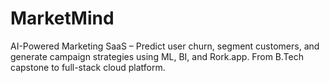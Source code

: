 # MarketMind
 AI-Powered Marketing SaaS – Predict user churn, segment customers, and generate campaign strategies using ML, BI, and Rork.app. From B.Tech capstone to full-stack cloud platform.
